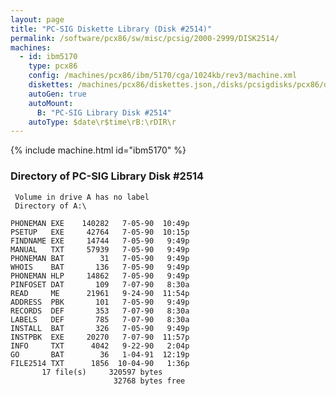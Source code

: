 ```yaml
---
layout: page
title: "PC-SIG Diskette Library (Disk #2514)"
permalink: /software/pcx86/sw/misc/pcsig/2000-2999/DISK2514/
machines:
  - id: ibm5170
    type: pcx86
    config: /machines/pcx86/ibm/5170/cga/1024kb/rev3/machine.xml
    diskettes: /machines/pcx86/diskettes.json,/disks/pcsigdisks/pcx86/diskettes.json
    autoGen: true
    autoMount:
      B: "PC-SIG Library Disk #2514"
    autoType: $date\r$time\rB:\rDIR\r
---
```


{% include machine.html id="ibm5170" %}

### Directory of PC-SIG Library Disk #2514

     Volume in drive A has no label
     Directory of A:\

    PHONEMAN EXE    140282   7-05-90  10:49p
    PSETUP   EXE     42764   7-05-90  10:15p
    FINDNAME EXE     14744   7-05-90   9:49p
    MANUAL   TXT     57939   7-05-90   9:49p
    PHONEMAN BAT        31   7-05-90   9:49p
    WHOIS    BAT       136   7-05-90   9:49p
    PHONEMAN HLP     14862   7-05-90   9:49p
    PINFOSET DAT       109   7-07-90   8:30a
    READ     ME      21961   9-24-90  11:54p
    ADDRESS  PBK       101   7-05-90   9:49p
    RECORDS  DEF       353   7-07-90   8:30a
    LABELS   DEF       785   7-07-90   8:30a
    INSTALL  BAT       326   7-05-90   9:49p
    INSTPBK  EXE     20270   7-07-90  11:57p
    INFO     TXT      4042   9-22-90   2:04p
    GO       BAT        36   1-04-91  12:19p
    FILE2514 TXT      1856  10-04-90   1:36p
           17 file(s)     320597 bytes
                           32768 bytes free
